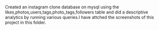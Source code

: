 Created an instagram clone database on mysql using the likes,photos,users,tags,photo_tags,followers table and did a descriptive analytics by running various queries.I have attched the screenshots of this project in this folder.
